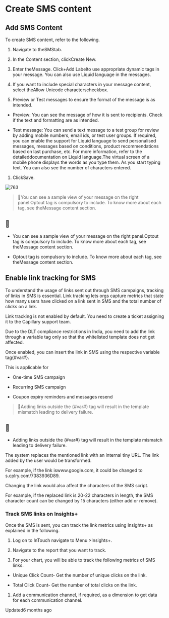 # Create SMS content

## Add SMS Content

To create SMS content, refer to the following.

1. Navigate to theSMStab.

2. In the Content section, clickCreate New.

3. Enter theMessage. Click+Add Labelto use appropriate dynamic tags in your message. You can also use Liquid language in the messages.

4. If you want to include special characters in your message content, select theAllow Unicode characterscheckbox.

5. Preview or Test messages to ensure the format of the message is as intended.

- Preview: You can see the message of how it is sent to recipients. Check if the text and formatting are as intended.

- Test message: You can send a text message to a test group for review by adding mobile numbers, email ids, or test user groups. If required, you can enable the support for Liquid language to send personalised messages, messages based on conditions, product recommendations based on last purchase, etc. For more information, refer to the detaileddocumentation on Liquid language.The virtual screen of a mobile phone displays the words as you type them. As you start typing text. You can also see the number of characters entered.

1. ClickSave.

![763](https://files.readme.io/ae12597-1pZEZe-oTlBHttyFIurkmqizRn5LgRSN0g.png)

> 📘You can see a sample view of your message on the right panel.Optout tag is compulsory to include. To know more about each tag, see theMessage content section.

## 📘

- You can see a sample view of your message on the right panel.Optout tag is compulsory to include. To know more about each tag, see theMessage content section.

- Optout tag is compulsory to include. To know more about each tag, see theMessage content section.

## Enable link tracking for SMS

To understand the usage of links sent out through SMS campaigns, tracking of links in SMS is essential. Link tracking lets orgs capture metrics that state how many users have clicked on a link sent in SMS and the total number of clicks on a link.

Link tracking is not enabled by default. You need to create a ticket assigning it to the Capillary support team.

Due to the DLT compliance restrictions in India, you need to add the link through a variable tag only so that the whitelisted template does not get affected.

Once enabled, you can insert the link in SMS using the respective variable tag{#var#}.

This is applicable for

- One-time SMS campaign

- Recurring SMS campaign

- Coupon expiry reminders and messages resend

> 📘Adding links outside the {#var#} tag will result in the template mismatch leading to delivery failure.

## 📘

- Adding links outside the {#var#} tag will result in the template mismatch leading to delivery failure.

The system replaces the mentioned link with an internal tiny URL. The link added by the user would be transformed.

For example, if the link iswww.google.com, it could be changed to s.cplry.com/7383936D89.

Changing the link would also affect the characters of the SMS script.

For example, if the replaced link is 20-22 characters in length, the SMS character count can be changed by 15 characters (either add or remove).

### Track SMS links on Insights+

Once the SMS is sent, you can track the link metrics using Insights+ as explained in the following.

1. Log on to InTouch navigate to Menu >Insights+.

2. Navigate to the report that you want to track.

3. For your chart, you will be able to track the following metrics of SMS links.

- Unique Click Count- Get the number of unique clicks on the link.

- Total Click Count- Get the number of total clicks on the link.

1. Add a communication channel, if required, as a dimension to get data for each communication channel.

Updated6 months ago